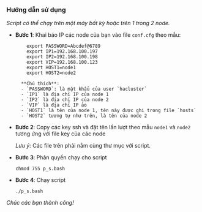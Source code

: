 ### Hướng dẫn sử dụng

*Script có thể chạy trên một máy bất kỳ hoặc trên 1 trong 2 node.*

- **Bước 1**: Khai báo IP các node của bạn vào file `conf.cfg` theo mẫu:

    ```
        export PASSWORD=Abcdef@6789
        export IP1=192.168.100.197
        export IP2=192.168.100.198
        export VIP=192.168.100.123
        export HOST1=node1
        export HOST2=node2
    ```
    
        **Chú thích**:
        - `PASSWORD`: là mật khẩu của user `hacluster`
        - `IP1` là địa chỉ IP của node 1
        - `IP2` là địa chỉ IP của node 2
        - `VIP` là địa chỉ IP ảo
        - `HOST1` là tên của node 1, tên này được ghi trong file `hosts`
        - `HOST2` tương tự như trên, là tên của node 2

- **Bước 2**: Copy các key ssh và đặt tên lần lượt theo mẫu `node1` và `node2` tương ứng với file key của các node

    *Lưu ý:* Các file trên phải nằm cùng thư mục với script.

- **Bước 3**: Phân quyền chạy cho script
    
    ```
    chmod 755 p_s.bash
    ```
- **Bước 4**: Chạy script

    ```
    ./p_s.bash
    ```
    
*Chúc các bạn thành công!*